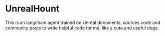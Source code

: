 # UnrealHount
This is an langchain agent trained on Unreal documents, sources code and community posts to write helpful code for me, like a cute and useful doge.
